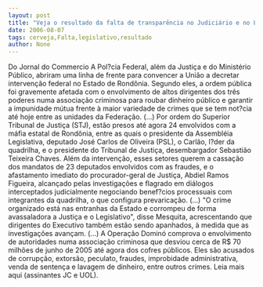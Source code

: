 ```yaml
---
layout: post
title: "Veja o resultado da falta de transparência no Judiciário e no Legislativo"
date: 2006-08-07
tags: cerveja,Falta,legislativo,resultado
author: None
---
```

Do Jornal do Commercio
A Pol?cia Federal, além da Justiça e do Ministério Público, abriram uma linha de frente para convencer a União a decretar intervenção federal no Estado de Rondônia.
Segundo eles, a ordem pública foi gravemente afetada com o envolvimento de altos dirigentes dos três poderes numa associação criminosa para roubar dinheiro público e garantir a impunidade mútua frente à maior variedade de crimes que se tem not?cia até hoje entre as unidades da Federação. 
(...)
Por ordem do Superior Tribunal de Justiça (STJ), estão presos até agora 24 envolvidos com a máfia estatal de Rondônia, entre as quais o presidente da Assembléia Legislativa, deputado José Carlos de Oliveira (PSL), o Carlão, l?der da quadrilha, e o presidente do Tribunal de Justiça, desembargador Sebastião Teixeira Chaves. 
Além da intervenção, esses setores querem a cassação dos mandatos de 23 deputados envolvidos com as fraudes, e o afastamento imediato do procurador-geral de Justiça, Abdiel Ramos Figueira, alcançado pelas investigações e flagrado em diálogos interceptados judicialmente negociando benef?cios processuais com integrantes da quadrilha, o que configura prevaricação. 
(...)
\"O crime organizado está nas entranhas da Estado e corrompeu de forma avassaladora a Justiça e o Legislativo\", disse Mesquita, acrescentando que dirigentes do Executivo também estão sendo apanhados, à medida que as investigações avançam. 
(...)
A Operação Dominó comprova o envolvimento de autoridades numa associação criminosa que desviou cerca de R$ 70 milhões de junho de 2005 até agora dos cofres públicos. Eles são acusados de corrupção, extorsão, peculato, fraudes, improbidade administrativa, venda de sentença e lavagem de dinheiro, entre outros crimes.
Leia mais aqui (assinantes JC e UOL). 